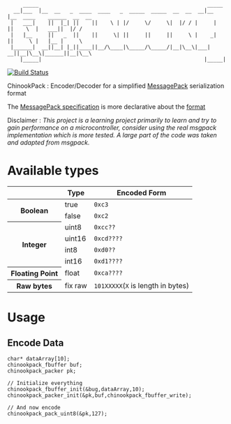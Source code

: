          _____                                                      _____                             
      __|___  |__  __   _  ____  ____   _  _____  _____  __  __  __|__   |__  ____    ______  __  __  
     |   ___|    ||  |_| ||    ||    \ | |/     \/     \|  |/ / |     |     ||    \  |   ___||  |/ /  
     |   |__     ||   _  ||    ||     \| ||     ||     ||     \ |    _|     ||     \ |   |__ |     \  
     |______|  __||__| |_||____||__/\____|\_____/\_____/|__|\__\|___|     __||__|\__\|______||__|\__\ 
        |_____|                                                    |_____|                            
          

[![Build Status](https://travis-ci.org/pastjean/chinookpack.png?branch=master)](https://travis-ci.org/pastjean/chinookpack)

ChinookPack : Encoder/Decoder for a simplified [MessagePack][msgpack] serialization format

The [MessagePack specification][msgpackspec] is more declarative about the [format][msgpackspec]

[msgpack]:http://msgpack.org/
[msgpackspec]:http://wiki.msgpack.org/display/MSGPACK/Format+specification


Disclaimer : *This project is a learning project primarily to learn and try to gain performance on a microcontroller, consider using the real msgpack implementation which is more tested. A large part of the code was taken and adapted from msgpack.*

Available types
===============

<table>
    <thead>
        <tr>
            <th></th>
            <th>Type</th>
            <th>Encoded Form</th>
        </tr>
    </thead>
    <tr>
        <th rowspan="2">Boolean</th>
        <td>true</td>
        <td><code>0xc3</code></td>
    </tr>
    <tr>
        <td>false</td>
        <td><code>0xc2</code></td>
    </tr>
    <tr>
        <th rowspan="4">Integer</th>
        <td>uint8</td>
        <td><code>0xcc??</code></td>
    </tr>
    <tr>
        <td>uint16</td>
        <td><code>0xcd????</code></td>
    </tr>
    <tr>
        <td>int8</td>
        <td><code>0xd0??</code></td>
    </tr>
    <tr>
        <td>int16</td>
        <td><code>0xd1????</code></td>
    </tr>
    <tr>
        <th>Floating Point</th>
        <td>float</td>
        <td><code>0xca????</code></td>
    </tr>
    <tr>
        <th>Raw bytes</th>
        <td>fix raw</td>
        <td><code>101XXXXX</code>(<code>X</code> is length in bytes)</td>
    </tr>
</table>


Usage
=====

Encode Data
-----------

    char* dataArray[10];
    chinookpack_fbuffer buf;
    chinookpack_packer pk;
    
    // Initialize everything
    chinookpack_fbuffer_init(&bug,dataArray,10);
    chinookpack_packer_init(&pk,buf,chinookpack_fbuffer_write);

    // And now encode
    chinookpack_pack_uint8(&pk,127);
